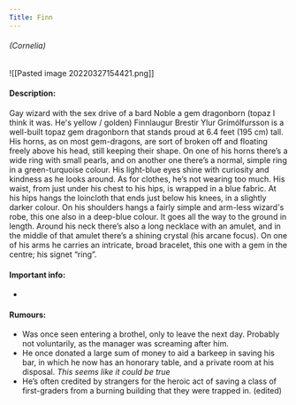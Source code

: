 ```yaml
---
Title: Finn
---
```

###### (Cornelia)
![[Pasted image 20220327154421.png]]

#### Description:
Gay wizard with the sex drive of a bard
Noble
a gem dragonborn (topaz I think it was. He's yellow / golden)
Finnlaugur Brestir Ylur Grímólfursson is a well-built topaz gem dragonborn that stands proud at 6.4 feet (195 cm) tall. His horns, as on most gem-dragons, are sort of broken off and floating freely above his head, still keeping their shape. On one of his horns there’s a wide ring with small pearls, and on another one there’s a normal, simple ring in a green-turquoise colour. His light-blue eyes shine with curiosity and kindness as he looks around. As for clothes, he’s not wearing too much. His waist, from just under his chest to his hips, is wrapped in a blue fabric. At his hips hangs the loincloth that ends just below his knees, in a slightly darker colour. On his shoulders hangs a fairly simple and arm-less wizard's robe, this one also in a deep-blue colour. It goes all the way to the ground in length. Around his neck there’s also a long necklace with an amulet, and in the middle of that amulet there’s a shining crystal (his arcane focus). On one of his arms he carries an intricate, broad bracelet, this one with a gem in the centre; his signet “ring”.


#### Important info:
-

#### Rumours:
- Was once seen entering a brothel, only to leave the next day. Probably not voluntarily, as the manager was screaming after him.
- He once donated a large sum of money to aid a barkeep in saving his bar, in which he now has an honorary table, and a private room at his disposal. _This seems like it could be true_
- He’s often credited by strangers for the heroic act of saving a class of first-graders from a burning building that they were trapped in. (edited)